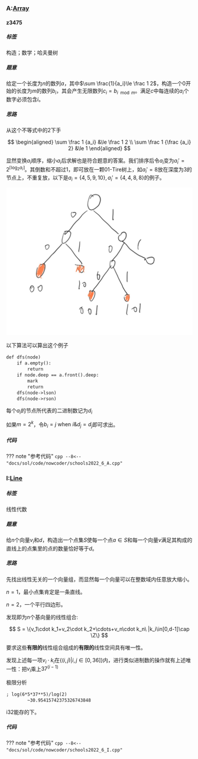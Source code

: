 ### A:[Array](https://ac.nowcoder.com/acm/contest/33191/A)

#### z3475

##### 标签

构造；数学；哈夫曼树

##### 题意

给定一个长度为$n$的数列$a$，其中$\sum \frac{1}{a_i}\le \frac 1 2$，构造一个0开始的长度为$m$的数列$b_i$，其会产生无限数列$c_i=b_{i\mod m}$。满足$c$中每连续的$a_i$个数字必须包含$i$。

##### 思路

从这个不等式中的2下手

$$
\begin{aligned}
\sum \frac 1 {a_i} &\le \frac 1 2 \\
\sum \frac 1 {\frac {a_i} 2} &\le 1
\end{aligned}
$$

显然变换$a_i$顺序，缩小$a_i$后求解也是符合题意的答案。我们排序后令$a_i$变为$a_i'=2^{\lceil \log_2 a_i \rceil}$。其倒数和不超过1，即可放在一颗01-Tire树上，如$a_i'=8$放在深度为3的节点上，不重复放，以下是$a_i=\{4,5,9,10\},a_i'=\{4,4,8,8\}$的例子。

![](images/s6-A.jpg)

以下算法可以算出这个例子
```
def dfs(node)
    if a.empty():
        return
    if node.deep == a.front().deep:
        mark
        return 
    dfs(node->lson)
    dfs(node->rson)
```

每个$a_i$的节点所代表的二进制数记为$d_i$

如果$m=2^k$，令$b_i=j\ \text{when}\ i\&d_j=d_j$即可求出。

##### 代码


??? note "参考代码"
    ```cpp
    --8<-- "docs/sol/code/nowcoder/schools2022_6_A.cpp"
    ```

### I:[Line](https://ac.nowcoder.com/acm/contest/33191/I)

##### 标签

线性代数

##### 题意

给$n$个向量$v_i$和$d$，构造出一个点集$S$使每一个点$a\in S$和每一个向量$v$满足其构成的直线上的点集里的点的数量恰好等于$d$。

##### 思路

先找出线性无关的一个向量组，而显然每一个向量可以在整数域内任意放大缩小。

$n=1$，最小点集肯定是一条直线。

$n=2$，一个平行四边形。

发现即为$n$个基向量的线性组合:

$$
S = \{v_1\cdot k_1+v_2\cdot k_2+\cdots+v_n\cdot k_n\ |k_i\in[0,d-1]\cap \Z\}
$$

要求这些**有限的**线性组合组成的**有限的**线性空间具有唯一性。

发现上述每一项$v_i\cdot k_i$在$\{(i,j)|i,j\in[0,36]\}$内，进行类似进制数的操作就有上述唯一性：把$v_i$乘上$37^{(i-1)}$

极限分析

```
; log(6*5*37**5)/log(2)
        ~30.95415742375326743848
```

i32能存的下。

##### 代码

??? note "参考代码"
    ```cpp
    --8<-- "docs/sol/code/nowcoder/schools2022_6_I.cpp"
    ```